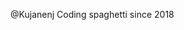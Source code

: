 @Kujanenj
Coding spaghetti since 2018
<!---
Kujanenj/Kujanenj is a ✨ special ✨ repository because its `README.md` (this file) appears on your GitHub profile.
You can click the Preview link to take a look at your changes.
--->
